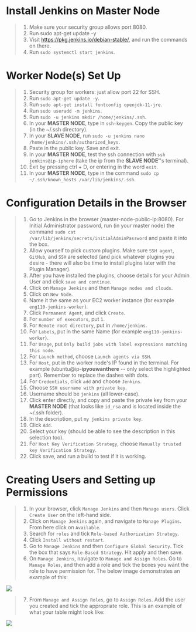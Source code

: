 # Install Jenkins on Master Node

> 1. Make sure your security group allows port 8080.
> 2. Run sudo apt-get update -y
> 3. Visit https://pkg.jenkins.io/debian-stable/, and run the commands on there.
> 4. Run `sudo systemctl start jenkins`.

# Worker Node(s) Set Up

> 1. Security group for workers: just allow port 22 for SSH.
> 2. Run `sudo apt-get update -y`.
> 3. Run `sudo apt-get install fontconfig openjdk-11-jre`. 
> 4. Run `sudo useradd -m jenkins`.
> 5. Run `sudo -u jenkins mkdir /home/jenkins/.ssh`.
> 6. In your **MASTER NODE**, type in `ssh-keygen`. Copy the public key (in the ~/.ssh directory).
> 7. In your **SLAVE NODE**, run `sudo -u jenkins nano /home/jenkins/.ssh/authorized_keys`. 
> 8. Paste in the public key. Save and exit. 
> 9. In your **MASTER NODE**, test the ssh connection with `ssh jenkins@ip-iphere` (take the ip from the **SLAVE NODE'**'s terminal).
> 10. Exit by pressing ctrl + D, or entering in the word `exit`.
> 11. In your **MASTER NODE**, type in the command `sudo cp ~/.ssh/known_hosts /var/lib/jenkins/.ssh`.

# Configuration Details in the Browser

> 1. Go to Jenkins in the browser (master-node-public-ip:8080). For Initial Administrator password, run (in your master node) the command `sudo cat /var/lib/jenkins/secrets/initialAdminPassword` and paste it into the box.
> 2. Allow yourself to pick custom plugins. Make sure `SSH agent`, `GitHub`, and `SSH` are selected (and pick whatever plugins you desire - there will also be time to install plugins later with the Plugin Manager).
> 3. After you have installed the plugins, choose details for your Admin User and click `save and continue`. 
> 4. Click on `Manage Jenkins` and then `Manage nodes and clouds`.
> 5. Click on `New Node`.
> 6. Name it the same as your EC2 worker instance (for example `eng110-jenkins-worker`).
> 7. Click `Permanent Agent`, and click `Create`. 
> 8. For `number of executors`, put `1`. 
> 9. For `Remote root directory`, put in `/home/jenkins`.
> 10. For `Labels`, put in the same Name (for example `eng110-jenkins-worker`).
> 11. For `Usage`, put `Only build jobs with label expressions matching this node`.
> 12. For `Launch method`, choose `Launch agents via SSH`. 
> 13. For `Host`, put in the worker node's IP found in the terminal. For example (ubuntu@ip-**ipyouwanthere** -- only select the highlighted part). Remember to replace the dashes with dots.
> 14. For `Credentials`, click `add` and choose `Jenkins`.
> 15. Choose `SSH username with private key`. 
> 16. Username should be `jenkins` (all lower-case).
> 17. Click enter directly, and copy and paste the private key from your **MASTER NODE** (that looks like `id_rsa` and is located inside the ~/.ssh folder). 
> 18. In the description, put `my jenkins private key`.
> 19. Click `Add`.
> 20. Select your key (should be able to see the description in this selection too). 
> 21. For `Host Key Verification Strategy`, choose `Manually trusted key Verification Strategy`. 
> 22. Click save, and run a build to test if it is working.

# Creating Users and Setting up Permissions

> 1. In your browser, click `Manage Jenkins` and then `Manage users`. Click `Create User` on the left-hand side.
> 2. Click on `Manage Jenkins` again, and navigate to `Manage Plugins`. From here click on `Available`.
> 3. Search for `roles` and tick `Role-based Authorization Strategy`. 
> 4. Click `Install without restart`. 
> 5. Go to `Manage Jenkins` and then `Configure Global Security`. Tick the box that says `Role-Based Strategy`. Hit apply and then save.
> 6. On `Manage Jenkins`, navigate to `Manage and Assign Roles`. Go to `Manage Roles`, and then add a role and tick the boxes you want the role to have permission for. The below image demonstrates an example of this:

![](https://i.imgur.com/KmFrA6Y.png)
> 7. From `Manage and Assign Roles`, go to `Assign Roles`. Add the user you created and tick the appropriate role. This is an example of what your table might look like:

![](https://i.imgur.com/N1LP4EB.png)